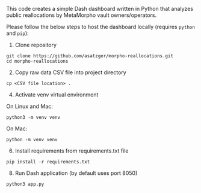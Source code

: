This code creates a simple Dash dashboard written in Python that analyzes public reallocations by MetaMorpho vault owners/operators.

Please follow the below steps to host the dashboard locally (requires `python` and `pip`):

1. Clone repository
```
git clone https://github.com/asatzger/morpho-reallocations.git
cd morpho-reallocations
```

2. Copy raw data CSV file into project directory
```
cp <CSV file location> .
```

4. Activate venv virtual environment<br>

  On Linux and Mac:
```
python3 -m venv venv
```
  On Mac:
```
python -m venv venv
```

6. Install requirements from requirements.txt file
```
pip install -r requirements.txt
```

8. Run Dash application (by default uses port 8050)
```
python3 app.py
```
